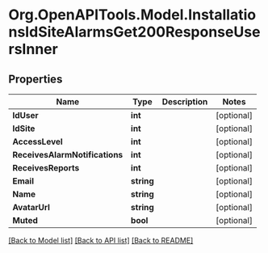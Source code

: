 # Org.OpenAPITools.Model.InstallationsIdSiteAlarmsGet200ResponseUsersInner

## Properties

Name | Type | Description | Notes
------------ | ------------- | ------------- | -------------
**IdUser** | **int** |  | [optional] 
**IdSite** | **int** |  | [optional] 
**AccessLevel** | **int** |  | [optional] 
**ReceivesAlarmNotifications** | **int** |  | [optional] 
**ReceivesReports** | **int** |  | [optional] 
**Email** | **string** |  | [optional] 
**Name** | **string** |  | [optional] 
**AvatarUrl** | **string** |  | [optional] 
**Muted** | **bool** |  | [optional] 

[[Back to Model list]](../../README.md#documentation-for-models) [[Back to API list]](../../README.md#documentation-for-api-endpoints) [[Back to README]](../../README.md)

